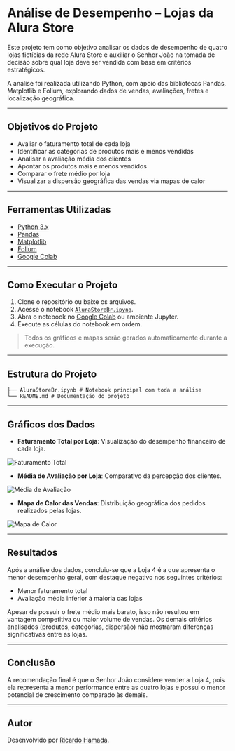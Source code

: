 # Análise de Desempenho – Lojas da Alura Store

Este projeto tem como objetivo analisar os dados de desempenho de quatro lojas fictícias da rede Alura Store e auxiliar o Senhor João na tomada de decisão sobre qual loja deve ser vendida com base em critérios estratégicos.

A análise foi realizada utilizando Python, com apoio das bibliotecas Pandas, Matplotlib e Folium, explorando dados de vendas, avaliações, fretes e localização geográfica.

---

## Objetivos do Projeto

- Avaliar o faturamento total de cada loja
- Identificar as categorias de produtos mais e menos vendidas
- Analisar a avaliação média dos clientes
- Apontar os produtos mais e menos vendidos
- Comparar o frete médio por loja
- Visualizar a dispersão geográfica das vendas via mapas de calor

---

## Ferramentas Utilizadas

- [Python 3.x](https://www.python.org/)
- [Pandas](https://pandas.pydata.org/)
- [Matplotlib](https://matplotlib.org/)
- [Folium](https://python-visualization.github.io/folium/)
- [Google Colab](https://colab.research.google.com/)

---

## Como Executar o Projeto

1. Clone o repositório ou baixe os arquivos.
2. Acesse o notebook [`AluraStoreBr.ipynb`](./AluraStoreBr.ipynb).
3. Abra o notebook no [Google Colab](https://colab.research.google.com/) ou ambiente Jupyter.
4. Execute as células do notebook em ordem.
> Todos os gráficos e mapas serão gerados automaticamente durante a execução.

---

## Estrutura do Projeto

```
├── AluraStoreBr.ipynb # Notebook principal com toda a análise
└── README.md # Documentação do projeto
```
---

## Gráficos dos Dados

- **Faturamento Total por Loja**: Visualização do desempenho financeiro de cada loja.

![Faturamento Total](https://github.com/user-attachments/assets/d821d970-7f9d-40f5-9010-0463b2381c80)


- **Média de Avaliação por Loja**: Comparativo da percepção dos clientes.

![Média de Avaliação](https://github.com/user-attachments/assets/d7ecc0a3-a2bc-40ce-a0ee-bd41fcf9b84d)


- **Mapa de Calor das Vendas**: Distribuição geográfica dos pedidos realizados pelas lojas.

![Mapa de Calor](https://github.com/user-attachments/assets/67efadf8-1263-469e-ace3-e4de556c68ea)

---

## Resultados

Após a análise dos dados, concluiu-se que a Loja 4 é a que apresenta o menor desempenho geral, com destaque negativo nos seguintes critérios:

- Menor faturamento total
- Avaliação média inferior à maioria das lojas

Apesar de possuir o frete médio mais barato, isso não resultou em vantagem competitiva ou maior volume de vendas. Os demais critérios analisados (produtos, categorias, dispersão) não mostraram diferenças significativas entre as lojas.

---

## Conclusão

A recomendação final é que o Senhor João considere vender a Loja 4, pois ela representa a menor performance entre as quatro lojas e possui o menor potencial de crescimento comparado às demais.

---

## Autor

Desenvolvido por [Ricardo Hamada](https://github.com/vthamada).
